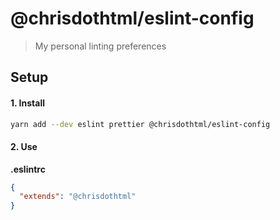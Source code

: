 # @chrisdothtml/eslint-config

> My personal linting preferences

## Setup

#### 1. Install

```sh
yarn add --dev eslint prettier @chrisdothtml/eslint-config
```

#### 2. Use

**.eslintrc**

```json
{
  "extends": "@chrisdothtml"
}
```
